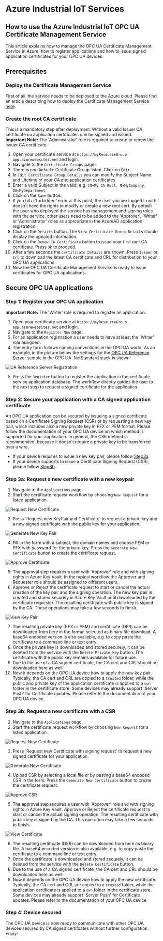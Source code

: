 # Azure Industrial IoT Services

## How to use the Azure Industrial IoT OPC UA Certificate Management Service

This article explains how to manage the OPC UA Certificate Management Service in Azure, how to register applications and how to issue signed application certificates for your OPC UA devices.

## Prerequisites

### Deploy the Certificate Management Service

First of all, the service needs to be deployed to the Azure cloud.
Please find an article describing how to deploy the Certificate Management Service [here](howto-deploy-services.md).

### Create the root CA certificate

This is a mandatory step after deployment. Without a valid Issuer CA certificate no application certificates can be signed and issued.<br>
**Important Note:** The 'Administrator' role is required to create or renew the Issuer CA certificate.

1. Open your certificate service at `https://myResourceGroup-app.azurewebsites.net` and login.
2. Navigate to the `Certificate Groups` page.
3. There is one `Default` Certificate Group listed. Click on `Edit`.
4. In `Edit Certificate Group Details` you can modify the Subject Name and Lifetime of your CA and application certificates.
5. Enter a valid Subject in the valid, e.g. `CN=My CA Root, O=MyCompany, OU=MyDepartment`.
6. Click on the `Save` button.
7. If you hit a 'forbidden' error at this point, the user you are logged in with doesn't have the rights to modify or create a new root cert. By default the user who deployed the service has management and signing roles with the service, other users need to be added to the 'Approver', 'Writer' or 'Administrator' roles as appropriate in the AzureAD application registration.
8. Click on the `Details` button. The `View Certificate Group Details` should display the updated information.
9. Click on the `Renew CA Certificate` button to issue your first root CA certificate. Press `Ok` to proceed.
10. After a few seconds the `Certificate Details` are shown. Press `Issuer` or `Crl` to download the latest CA certificate and CRL for distribution to your OPC UA applications.
11. Now the OPC UA Certificate Management Service is ready to issue certificates for OPC UA applications.

## Secure OPC UA applications

### Step 1: Register your OPC UA application 

**Important Note:** The 'Writer' role is required to register an application.

1. Open your certificate service at `https://myResourceGroup-app.azurewebsites.net` and login.
2. Navigate to the `Register New` page.
1. For an application registration a user needs to have at least the 'Writer' role assigned.
2. The entry form follows naming conventions in the OPC UA world. As an example, in the picture below the settings for the [OPC UA Reference Server](https://github.com/OPCFoundation/UA-.NETStandard/tree/master/SampleApplications/Workshop/Reference) sample in the OPC UA .NetStandard stack is shown:

![UA Reference Server Registration](UAReferenceServerRegistration.png "UA Reference Server Registration")

5. Press the `Register` button to register the application in the certificate service application database. The workflow directly guides the user to the next step to request a signed certificate for the application.

### Step 2: Secure your application with a CA signed application certificate

An OPC UA application can be secured by issueing a signed certificate based on a Certificate Signing
Request (CSR) or by requesting a new key pair, which includes also a new private key in PFX or PEM format. 
Please follow the documentation of your OPC UA device on which method is supported for your application. 
In general, the CSR method is recommended, because it doesn't require a private key to be transferred over a wire.

- If your device requires to issue a new key pair, please follow [Step3a](##Step-3a:).
- If your device supports to issue a Certificate Signing Request (CSR), please follow [Step3b](#Step-3b:).

### Step 3a: Request a new certificate with a new keypair

1. Navigate to the `Applications` page.
3. Start the certificate request workflow by choosing `New Request` for a listed application.

![Request New Certificate](RequestNewCertificate.png "Request New Certificate")

3. Press 'Request new KeyPair and Certificate' to request a private key and a new signed certificate with the public key for your application.

![Generate New Key Pair](GenerateNewKeyPair.png "Generate New Key Pair")

4. Fill in the form with a subject, the domain names and choose PEM or PFX with password for the private key. Press the `Generate New Certificate` button to create the certificate request.

![Approve Certificate](ApproveReject.png "Approve Certificate")

5. The approval step requires a user with 'Approver' role and with signing rights in Azure Key Vault. In the typical workflow the Approver and Requester role should be assigned to different users.
6. Approve or Reject the certificate request to start or cancel the actual creation of the key pair and the signing operation. The new key pair is created and stored securely in Azure Key Vault until downloaded by the certificate requester. The resulting certificate with public key is signed by the CA. These operations may take a few seconds to finish.

![View Key Pair](ViewKeyPair.png "View Key Pair")

7. The resulting private key (PFX or PEM) and certificate (DER) can be downloaded from here in the format selected as binary file download. A base64 encoded version is also available, e.g. to copy paste the certificate to a command line or text entry. 
8. Once the private key is downloaded and stored securely, it can be deleted from the service with the `Delete Private Key` button. The certificate with the public key remains available for future use.
9. Due to the use of a CA signed certificate, the CA cert and CRL should be downloaded here as well.
10. Now it depends on the OPC UA device how to apply the new key pair. Typically, the CA cert and CRL are copied to a `trusted` folder, while the public and private key of the application certificate is applied to a `own` folder in the certificate store. Some devices may already support 'Server Push' for Certificate updates. Please refer to the documentation of your OPC UA device.

### Step 3b: Request a new certificate with a CSR 

1. Navigate to the `Applications` page.
3. Start the certificate request workflow by choosing `New Request` for a listed application.

![Request New Certificate](RequestNewCertificate.png "Request New Certificate")

3. Press 'Request new Certificate with signing request' to request a new signed certificate for your application.

![Generate New Certificate](GenerateNewCertificate.png "Generate New Certificate")

4. Upload CSR by selecting a local file or by pasting a base64 encoded CSR in the form. Press the `Generate New Certificate` button to create the certificate request.

![Approve CSR](ApproveRejectCSR.png "Approve CSR")

5. The approval step requires a user with 'Approver' role and with signing rights in Azure Key Vault. Approve or Reject the certificate request to start or cancel the actual signing operation. The resulting certificate with public key is signed by the CA. This operation may take a few seconds to finish.

![View Certificate](ViewCertCSR.png "View Certificate")

6. The resulting certificate (DER) can be downloaded from here as binary file. A base64 encoded version is also available, e.g. to copy paste the certificate to a command line or text entry. 
10. Once the certificate is downloaded and stored securely, it can be deleted from the service with the `Delete Certificate` button.
11. Due to the use of a CA signed certificate, the CA cert and CRL should be downloaded here as well.
12. Now it depends on the OPC UA device how to apply the new certificate. Typically, the CA cert and CRL are copied to a `trusted` folder, while the application certificate is applied to a `own` folder in the certificate store. Some devices may already support 'Server Push' for Certificate updates. Please refer to the documentation of your OPC UA device.

### Step 4: Device secured

The OPC UA device is now ready to communicate with other OPC UA devices secured by CA signed certifcates without further configuration. Enjoy!
